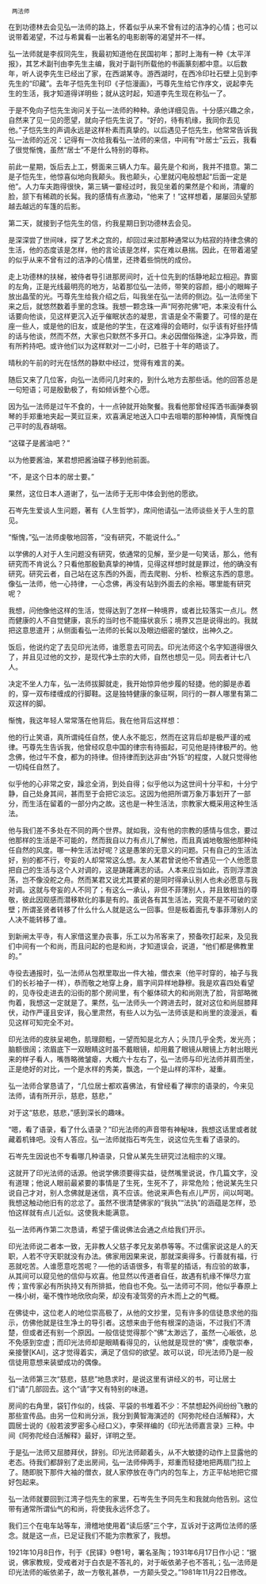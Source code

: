      两法师 

   在到功德林去会见弘一法师的路上，怀着似乎从来不曾有过的洁净的心情；也可以说带着渴望，不过与希冀看一出著名的电影剧等的渴望并不一样。 

   弘一法师就是李叔同先生，我最初知道他在民国初年；那时上海有一种《太平洋报》，其艺术副刊由李先生主编，我对于副刊所载他的书画篆刻都中意。以后数年，听人说李先生已经出了家，在西湖某寺。游西湖时，在西冷印社石壁上见到李先生的“印藏”。去年子恺先生刊印《子恺漫画》，丐尊先生给它作序文，说起李先生的生活，我才知道得详明些；就从这时起，知道李先生现在称弘一了。 

   于是不免向子恺先生询问关于弘一法师的种种。承他详细见告。十分感兴趣之余，自然来了见一见的愿望，就向子恺先生说了。“好的，待有机缘，我同你去见他。”子恺先生的声调永远是这样朴素而真挚的。以后遇见子恺先生，他常常告诉我弘一法师的近况：记得有一次给我看弘一法师的来信，中间有“叶居士”云云，我看了很觉惭愧，虽然“居士”不是什么特别的尊称。 

   前此一星期，饭后去上工，劈面来三辆人力车。最先是个和尚，我并不措意。第二是子恺先生，他惊喜似地向我颠头。我也颠头，心里就闪电般想起“后面一定是他”。人力车夫跑得很快，第三辆一霎经过时，我见坐着的果然是个和尚，清癯的脸，颔下有稀疏的长髯。我的感情有点激动，“他来了！”这样想着，屡屡回头望那越去越远的车篷的后影。 

   第二天，就接到子恺先生的信，约我星期日到功德林去会见。 

   是深深尝了世间味，探了艺术之宫的，却回过来过那种通常以为枯寂的持律念佛的生活，他的态度该是怎样，他的言论该是怎样，实在难以悬揣。因此，在带着渴望的似乎从来不曾有过的洁净的心情里，还搀着些惝恍的成份。 

   走上功德林的扶梯，被侍者导引进那房间时，近十位先到的恬静地起立相迎。靠窗的左角，正是光线最明亮的地方，站着那位弘一法师，带笑的容颜，细小的眼眸子放出晶莹的光。丐尊先生给我介绍之后，叫我坐在弘一法师的侧边。弘一法师坐下来之后，就悠然数着手里的念珠。我想一颗念珠一声“阿弥陀佛”吧，本来没有什么话要向他谈，见这样更沉入近乎催眠状态的凝思，言语是全不需要了。可怪的是在座一些人，或是他的旧友，或是他的学生，在这难得的会晤时，似乎该有好些抒情的话与他谈，然而不然，大家也只默然不多开口。未必因僧俗殊途，尘净异致，而有所矜持吧。或许他们以为这样默对一二小时，已胜于十年的晤谈了。 

   晴秋的午前的时光在恬然的静默中经过，觉得有难言的美。 

   随后又来了几位客，向弘一法师问几时来的，到什么地方去那些话。他的回答总是一句短语；可是殷勤极了，有如倾诉整个心愿。 

   因为弘一法师是过午不食的，十一点钟就开始聚餐。我看他那曾经挥洒书画弹奏钢琴的手郑重地夹起一荚豇豆来，欢喜满足地送入口中去咀嚼的那种神情，真惭愧自己平时的乱吞胡咽。 

   “这碟子是酱油吧？” 

   以为他要酱油，某君想把酱油碟子移到他前面。 

   “不，是这个日本的居士要。” 

   果然，这位日本人道谢了，弘一法师于无形中体会到他的愿欲。 

   石岑先生爱谈人生问题，著有《人生哲学》，席间他请弘一法师谈些关于人生的意见。 

   “惭愧，”弘一法师虔敬地回答，“没有研究，不能说什么。” 

   以学佛的人对于人生问题没有研究，依通常的见解，至少是一句笑话，那么，他有研究而不肯说么？只看他那殷勤真挚的神情，见得这样想时就是罪过，他的确没有研究。研究云者，自己站在这东西的外面，而去爬剔、分析、检察这东西的意思。像弘一法师，他一心持律，一心念佛，再没有站到外面去的余裕。哪里能有研究呢？ 

   我想，问他像他这样的生活，觉得达到了怎样一种境界，或者比较落实一点儿。然而健康的人不自觉健康，哀乐的当时也不能描状哀乐；境界又岂是说得出的。我就把这意思遣开；从侧面看弘一法师的长髯以及眼边细密的皱纹，出神久之。 

   饭后，他说约定了去见印光法师，谁愿意去可同去。印光法师这个名字知道得很久了，并且见过他的文抄，是现代净土宗的大师，自然也想见一见。同去者计七八人。 

   决定不坐人力车，弘一法师拔脚就走，我开始惊异他步履的轻捷。他的脚是赤着的，穿一双布缕缠成的行脚鞋。这是独特健康的象征啊，同行的一群人哪里有第二双这样的脚。 

   惭愧，我这年轻人常常落在他背后。我在他背后这样想： 

   他的行止笑语，真所谓纯任自然，使人永不能忘，然而在这背后却是极严谨的戒律。丐尊先生告诉我，他曾经叹息中国的律宗有待振起，可见他是持律极严的。他念佛，他过午不食，都为的持律。但持律而到达非由“外铄”的程度，人就只觉得他一切纯任自然了。 

   似乎他的心非常之安，躁忿全消，到处自得；似乎他以为这世间十分平和，十分宁静，自己处身其间，甚而至于会把它淡忘。这因为他把所谓万象万事划开了一部分，而生活在留着的一部分内之故。这也是一种生活法，宗教家大概采用这种生活法。 

   他与我们差不多处在不同的两个世界。就如我，没有他的宗教的感情与信念，要过他那样的生活是不可能的，然而我自以力有点儿了解他，而且真诚地敬服他那种纯任自然的风度。哪一种生活法好呢？这是愚笨的无意义的问题。只有自己的生活法好，别的都不行，夸妄的人却常常这么想。友人某君曾说他不曾遇见一个人他愿意把自己的生活与这个人对调的，这是踌躇满志的话。人本来应当如此，否则浮漂浪荡，岂不像没舵之舟。然而某君又说尤其要紧的是同时得承认别人也未必愿意与我对调。这就与夸妄的人不同了；有这么一承认，非但不菲薄别人，并且致相当的尊敬，彼此因观感而潜移默化的事是有的。虽说各有其生活法，究竟不是不可破的坚壁；所谓圣贤者转移了什么什么人就是这么一回事。但是板着面孔专事菲薄别人的人决不能转移了谁。 

   到新闸太平寺，有人家借这里办丧事，乐工以为吊客来了，预备吹打起来，及见我们中间有一个和尚，而且问起的也是和尚，才知道误会，说道，“他们都是佛教里的。” 

   寺役去通报时，弘一法师从包袱里取出一件大袖，僧衣来（他平时穿的，袖子与我们的长衫袖子一样），恭而敬之地穿上身，眉字间异样地静穆。我是欢喜四处看望的，见寺役走进去的沿街的那个房间里，有个躯体硕大的和尚刚洗了脸，背部略微佝着，我想这一定就是了。果然，弘一法师头一个跨进去时，就对这位和尚屈膝拜伏，动作严谨且安详，我心里肃然，有些人以为弘一法师该是和尚里的浪漫派，看见这样可知完全不对。 

   印光法师的皮肤呈褐色，肌理颇粗，一望而知是北方人；头顶几乎全秃，发光亮；脑额很阔；浓眉底下一双眼睛这时虽不戴眼镜，却用戴了眼镜从眼镜上方射出眼光来的样子看人，嘴唇略微皱瘪，大概六十左右了，弘一法师与印光法师并肩而坐，正是绝好的对比，一个是水样的秀美，飘逸，一个是山样的浑朴，凝重。 

   弘一法师合掌恳请了，“几位居士都欢喜佛法，有曾经看了禅宗的语录的，今来见法师，请有所开示，慈悲，慈悲，” 

   对于这“慈悲，慈悲，”感到深长的趣味。 

   “嗯，看了语录，看了什么语录？”印光法师的声音带有神秘味，我想这话里或者就藏着机锋吧。没有人答应。弘一法师就指石岑先生，说这位先生看了语录的。 

   石岑先生因说也不专看哪几种语录，只曾从某先生研究过法相宗的义理。 

   这就开了印光法师的话源。他说学佛须要得实益，徒然嘴里说说，作几篇文字，没有道理；他说人眼前最紧要的事情是了生死，生死不了，非常危险；他说某先生只说自己才对，别人念佛就是迷信，真不应该。他说来声色有点儿严厉，间以呵喝。我想这触动他旧有的忿忿了。虽然不很清楚佛家的“我执”“法执”的涵蕴是怎样，恐怕这样就有点儿近似。这使我未能满意。 

   弘一法师再作第二次恳请，希望于儒说佛法会通之点给我们开示。 

   印光法师说二者本一致，无非教人父慈子孝兄友弟恭等等。不过儒家说这是人的天职，人若不守天职就没有办法。佛家用因果来说，那就深奥得多。行善就有福，行恶就吃苦。人谁愿意吃苦呢？──他的话语很多，有零星的插话，有应验的故事，从其间可以窥见他的信仰与欢喜。他显然以传道者自任，故遇有机缘不惮尽力宣传；宣传家必有所执持又有所排抵，他自也不免。弘一法师可不同，他似乎春原上一株小树，毫不愧怍地欣欣向荣，却没有凌驾旁的卉木而上之的气概。 

   在佛徒中，这位老人的地位崇高极了，从他的文抄里，见有许多的信徒恳求他的指示，仿佛他就是往生净土的导引者。这想来由于他有根深的造诣，不过我们不清楚，但或者还有别一个原因。一般信徒觉得那个“佛”太渺远了，虽然一心皈依，总不免感到空虚；而印光法师却是眼睛看得见的，认他就是现世的“佛”，虔敬崇奉，亲接謦[KAI]，这才觉得着实，满足了信仰的欲望。故可以说，印光法师乃是一般信徒用意想来装塑成功的偶像。 

   弘一法师第三次“慈悲，慈悲”地恳求时，是说这里有讲经义的书，可让居士们“请”几部回去。这个“请”字又有特别的味道。 

   房间的右角里，袋钉作似的，线袋、平袋的书堆着不少：不禁想起外间纷纷飞散的那些宣传品。由另一位和尚分派，我分到黄智海演述的《阿弥陀经白活解释》，大圆居士说的《般若波罗密多心经口义》，李荣祥编的《印光法师嘉言录》三种。中间《阿弥陀经白活解释》最好，详明之至。 

   于是弘一法师又屈膝拜伏，辞别。印光法师颠着头，从不大敏捷的动作上显露他的老态。待我们都辞别了走出房间，弘一法师伸两手，郑重而轻捷地把两扇门拉上了。随即脱下那件大袖的僧衣，就人家停放在寺门内的包车上，方正平帖地把它摺好包起来。 

   弘一法师就要回到江湾子恺先生的家里，石岑先生予同先生和我就向他告别。这位带有通常所谓仙气的和尚，将使我永远怀念了。 

   我们三个在电车站等车，滑稽地使用着“读后感”三个字，互诉对于这两位法师的感念。就是这一点，已足证我们不能为宗教家了，我想。 

   1921年10月8日作，刊于《民铎》9卷1号，署名圣陶；1931年6月17日作小记：“据说，佛家教规，受戒者对于白衣是不答礼的，对于皈依弟子也不答礼；弘一法师是印光法师的皈依弟子，故一方敬礼甚恭，一方颠头受之。”1981年11月22日修改。 

